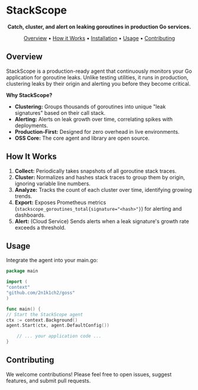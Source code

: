 # StackScope

<p align="center">
<strong>Catch, cluster, and alert on leaking goroutines in production Go services.</strong>
</p>

<p align="center">
  <a href="#overview">Overview</a> •
  <a href="#how-it-works">How it Works</a> •
  <a href="#installation">Installation</a> •
  <a href="#usage">Usage</a> •
  <a href="#contributing">Contributing</a>
</p>

## Overview

StackScope is a production-ready agent that continuously monitors your Go application for goroutine leaks. Unlike testing utilities, it runs in production, clustering leaks by their origin and alerting you before they become critical.

**Why StackScope?**
- **Clustering:** Groups thousands of goroutines into unique "leak signatures" based on their call stack.
- **Alerting:** Alerts on leak growth over time, correlating spikes with deployments.
- **Production-First:** Designed for zero overhead in live environments.
- **OSS Core:** The core agent and library are open source.

## How It Works

1.  **Collect:** Periodically takes snapshots of all goroutine stack traces.
2.  **Cluster:** Normalizes and hashes stack traces to group them by origin, ignoring variable line numbers.
3.  **Analyze:** Tracks the count of each cluster over time, identifying growing trends.
4.  **Export:** Exposes Prometheus metrics (`stackscope_goroutines_total{signature="<hash>"}`) for alerting and dashboards.
5.  **Alert:** (Cloud Service) Sends alerts when a leak signature's growth rate exceeds a threshold.
## Usage
Integrate the agent into your main.go:

```go
package main

import (
"context"
"github.com/2n1k1ch2/goss"
)

func main() {
// Start the StackScope agent
ctx := context.Background()
agent.Start(ctx, agent.DefaultConfig())

    // ... your application code ...
}
```

## Contributing
We welcome contributions! Please feel free to open issues, suggest features, and submit pull requests.

